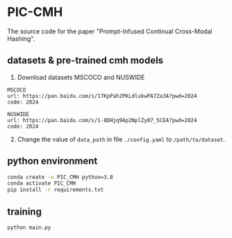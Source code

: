 # PIC-CMH
The source code for the paper "Prompt-Infused Continual Cross-Modal Hashing".

## datasets & pre-trained cmh models
1. Download datasets MSCOCO and NUSWIDE

```
MSCOCO
url: https://pan.baidu.com/s/17KpPah2PKLdlukwPA7Za3A?pwd=2024
code: 2024

NUSWIDE
url: https://pan.baidu.com/s/1-8DHjq9Ap2NplZy07_5CEA?pwd=2024
code: 2024
```

2. Change the value of `data_path` in file `./config.yaml` to `/path/to/dataset`.

## python environment
``` bash
conda create -n PIC_CMH python=3.8
conda activate PIC_CMH
pip install -r requirements.txt
```

## training
``` python
python main.py
```